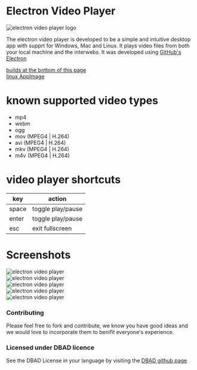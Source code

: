# Electron Video Player
![electron video player logo](https://github.com/RIAEvangelist/electron-video-player/blob/master/app/img/logo-256.png)  

The electron video player is developed to be a simple and intuitive desktop app with supprt for Windows, Mac and Linux. It plays video files from both your local machine and the interwebs. It was developed using [GitHub's Electron](https://github.com/atom/electron)

[builds at the bottom of this page](https://github.com/RIAEvangelist/electron-video-player/releases/tag/v1.0.0)  
[linux AppImage](https://github.com/RIAEvangelist/electron-video-player/releases/tag/v2.0.0)

# known supported video types
- mp4
- webm
- ogg
- mov (MPEG4 | H.264)
- avi (MPEG4 | H.264)
- mkv (MPEG4 | H.264)
- m4v (MPEG4 | H.264)

# video player shortcuts

|key|action|
|---|---|
|space|toggle play/pause|
|enter|toggle play/pause|
|esc|exit fullscreen|

# Screenshots

![electron video player](https://github.com/RIAEvangelist/electron-video-player/blob/master/screenshots/elPlay-s.png)  
![electron video player](https://github.com/RIAEvangelist/electron-video-player/blob/master/screenshots/paused.png)  
![electron video player](https://github.com/RIAEvangelist/electron-video-player/blob/master/screenshots/fsPlaying.png)  
![electron video player](https://github.com/RIAEvangelist/electron-video-player/blob/master/screenshots/smallplaying.png)   
![electron video player](https://github.com/RIAEvangelist/electron-video-player/blob/master/screenshots/smControls.png)   

### Contributing  
Please feel free to fork and contribute, we know you have good ideas and we would love to incorporate them to benifit everyone's experience.

### Licensed under DBAD licence
See the DBAD License in your language by visiting the [DBAD github page](https://github.com/philsturgeon/dbad)  
